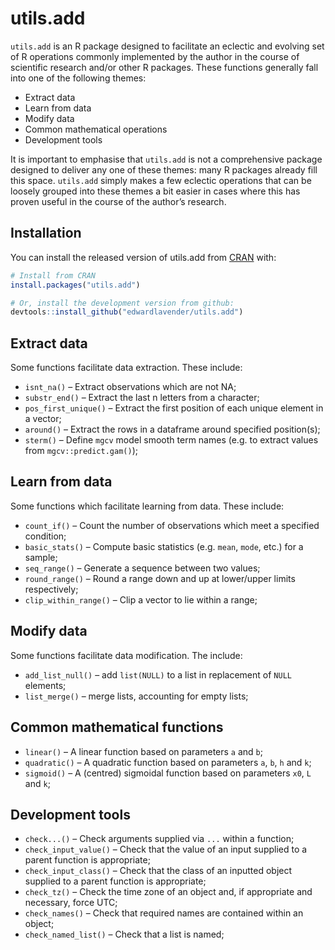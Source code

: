 
# utils.add

<!-- badges: start -->

<!-- badges: end -->

`utils.add` is an R package designed to facilitate an eclectic and
evolving set of R operations commonly implemented by the author in the
course of scientific research and/or other R packages. These functions
generally fall into one of the following themes:

  - Extract data
  - Learn from data
  - Modify data
  - Common mathematical operations
  - Development tools

It is important to emphasise that `utils.add` is not a comprehensive
package designed to deliver any one of these themes: many R packages
already fill this space. `utils.add` simply makes a few eclectic
operations that can be loosely grouped into these themes a bit easier in
cases where this has proven useful in the course of the author’s
research.

## Installation

You can install the released version of utils.add from
[CRAN](https://CRAN.R-project.org) with:

``` r
# Install from CRAN
install.packages("utils.add")
```

``` r
# Or, install the development version from github:
devtools::install_github("edwardlavender/utils.add")
```

## Extract data

Some functions facilitate data extraction. These include:

  - `isnt_na()` – Extract observations which are not NA;
  - `substr_end()` – Extract the last n letters from a character;
  - `pos_first_unique()` – Extract the first position of each unique
    element in a vector;
  - `around()` – Extract the rows in a dataframe around specified
    position(s);
  - `sterm()` – Define `mgcv` model smooth term names (e.g. to extract
    values from `mgcv::predict.gam()`);

## Learn from data

Some functions which facilitate learning from data. These include:

  - `count_if()` – Count the number of observations which meet a
    specified condition;
  - `basic_stats()` – Compute basic statistics (e.g. `mean`, `mode`,
    etc.) for a sample;
  - `seq_range()` – Generate a sequence between two values;
  - `round_range()` – Round a range down and up at lower/upper limits
    respectively;
  - `clip_within_range()` – Clip a vector to lie within a range;

## Modify data

Some functions facilitate data modification. The include:

  - `add_list_null()` – add `list(NULL)` to a list in replacement of
    `NULL` elements;
  - `list_merge()` – merge lists, accounting for empty lists;

## Common mathematical functions

  - `linear()` – A linear function based on parameters `a` and `b`;
  - `quadratic()` – A quadratic function based on parameters `a`, `b`,
    `h` and `k`;
  - `sigmoid()` – A (centred) sigmoidal function based on parameters
    `x0`, `L` and `k`;

## Development tools

  - `check...()` – Check arguments supplied via `...` within a function;
  - `check_input_value()` – Check that the value of an input supplied to
    a parent function is appropriate;
  - `check_input_class()` – Check that the class of an inputted object
    supplied to a parent function is appropriate;
  - `check_tz()` – Check the time zone of an object and, if appropriate
    and necessary, force UTC;
  - `check_names()` – Check that required names are contained within an
    object;
  - `check_named_list()` – Check that a list is named;
